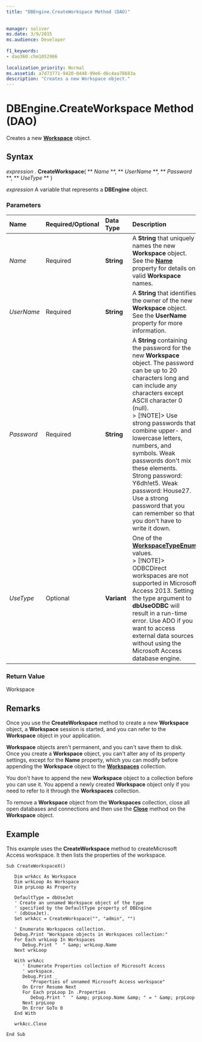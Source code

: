 ```yaml
---
title: "DBEngine.CreateWorkspace Method (DAO)"
  
  
manager: soliver
ms.date: 3/9/2015
ms.audience: Developer
 
f1_keywords:
- dao360.chm1052966
  
localization_priority: Normal
ms.assetid: a7d73771-9420-0448-99e6-d6c4aa78683a
description: "Creates a new Workspace object."
---
```


# DBEngine.CreateWorkspace Method (DAO)

Creates a new **[Workspace](workspace-object-dao.md)** object. 
  
## Syntax

 *expression*  . **CreateWorkspace**( ** *Name* **, ** *UserName* **, ** *Password* **, ** *UseType* ** ) 
  
 *expression*  A variable that represents a **DBEngine** object. 
  
### Parameters

|**Name**|**Required/Optional**|**Data Type**|**Description**|
|:-----|:-----|:-----|:-----|
| _Name_ <br/> |Required  <br/> |**String** <br/> |A **String** that uniquely names the new **Workspace** object. See the **[Name](connection-name-property-dao.md)** property for details on valid **Workspace** names.  <br/> |
| _UserName_ <br/> |Required  <br/> |**String** <br/> |A **String** that identifies the owner of the new **Workspace** object. See the **UserName** property for more information.  <br/> |
| _Password_ <br/> |Required  <br/> |**String** <br/> |A **String** containing the password for the new **Workspace** object. The password can be up to 20 characters long and can include any characters except ASCII character 0 (null).  <br/> > [!NOTE]> Use strong passwords that combine upper- and lowercase letters, numbers, and symbols. Weak passwords don't mix these elements. Strong password: Y6dh!et5. Weak password: House27. Use a strong password that you can remember so that you don't have to write it down.           |
| _UseType_ <br/> |Optional  <br/> |**Variant** <br/> |One of the **[WorkspaceTypeEnum](workspacetypeenum-enumeration-dao.md)** values.  <br/> > [!NOTE]> ODBCDirect workspaces are not supported in Microsoft Access 2013. Setting the type argument to **dbUseODBC** will result in a run-time error. Use ADO if you want to access external data sources without using the Microsoft Access database engine.           |
   
### Return Value

Workspace
  
## Remarks

Once you use the **CreateWorkspace** method to create a new **Workspace** object, a **Workspace** session is started, and you can refer to the **Workspace** object in your application. 
  
 **Workspace** objects aren't permanent, and you can't save them to disk. Once you create a **Workspace** object, you can't alter any of its property settings, except for the **Name** property, which you can modify before appending the **Workspace** object to the **[Workspaces](workspaces-collection-dao.md)** collection. 
  
You don't have to append the new **Workspace** object to a collection before you can use it. You append a newly created **Workspace** object only if you need to refer to it through the **Workspaces** collection. 
  
To remove a **Workspace** object from the **Workspaces** collection, close all open databases and connections and then use the **[Close](connection-close-method-dao.md)** method on the **Workspace** object. 
  
## Example

This example uses the **CreateWorkspace** method to createMicrosoft Access workspace. It then lists the properties of the workspace. 
  
```
Sub CreateWorkspaceX() 
 
   Dim wrkAcc As Workspace 
   Dim wrkLoop As Workspace 
   Dim prpLoop As Property 
 
   DefaultType = dbUseJet 
   ' Create an unnamed Workspace object of the type  
   ' specified by the DefaultType property of DBEngine  
   ' (dbUseJet). 
   Set wrkAcc = CreateWorkspace("", "admin", "") 
 
   ' Enumerate Workspaces collection. 
   Debug.Print "Workspace objects in Workspaces collection:" 
   For Each wrkLoop In Workspaces 
      Debug.Print "  " &amp; wrkLoop.Name 
   Next wrkLoop 
 
   With wrkAcc 
      ' Enumerate Properties collection of Microsoft Access  
      ' workspace. 
      Debug.Print _ 
         "Properties of unnamed Microsoft Access workspace" 
      On Error Resume Next 
      For Each prpLoop In .Properties 
         Debug.Print "  " &amp; prpLoop.Name &amp; " = " &amp; prpLoop 
      Next prpLoop 
      On Error GoTo 0 
   End With 
 
   wrkAcc.Close 
 
End Sub 
 
```

